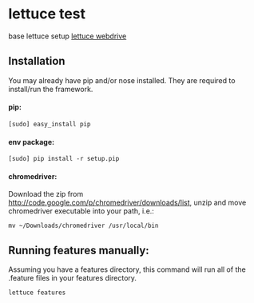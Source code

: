lettuce test
=======

base lettuce setup
[lettuce webdrive](https://github.com/bbangert/lettuce_webdriver)

## Installation

You may already have pip and/or nose installed. They are required to install/run the framework.

#### pip:

    [sudo] easy_install pip

#### env package:

    [sudo] pip install -r setup.pip

#### chromedriver:

Download the zip from http://code.google.com/p/chromedriver/downloads/list, unzip and move chromedriver executable into your path, i.e.:

    mv ~/Downloads/chromedriver /usr/local/bin


## Running features manually:

Assuming you have a features directory, this command will run all of the .feature files in your features directory.

    lettuce features
